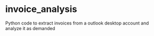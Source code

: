 # invoice_analysis
Python code to extract invoices from a outlook desktop account and analyze it as demanded
